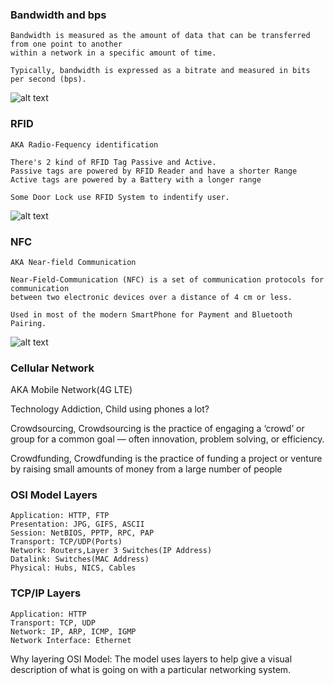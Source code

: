 ### Bandwidth and bps
    
    Bandwidth is measured as the amount of data that can be transferred from one point to another 
    within a network in a specific amount of time.
    
    Typically, bandwidth is expressed as a bitrate and measured in bits per second (bps).
    
    
![alt text](https://www.lifewire.com/thmb/Xn0qPM47NVxQNgw44piMWA1SaG0=/1550x1033/filters:fill(auto,1)/what-is-bandwidth-26258091-957d0a321cbe4b09b05b4b211b7e7e6b.png)

### RFID
    AKA Radio-Fequency identification
    
    There's 2 kind of RFID Tag Passive and Active.
    Passive tags are powered by RFID Reader and have a shorter Range
    Active tags are powered by a Battery with a longer range
    
    Some Door Lock use RFID System to indentify user.
![alt text](https://ae01.alicdn.com/kf/H17b7013e7c34456885ce1422eb844df32/Door-RF-Card-Password-Keyboard-Access-Control-System-Device-Machine-Security-125Khz-RFID-Proximity-Entry-Door.jpg_Q90.jpg_.webp)
    
    

### NFC 
    AKA Near-field Communication
    
    Near-Field-Communication (NFC) is a set of communication protocols for communication 
    between two electronic devices over a distance of 4 cm or less.
    
    Used in most of the modern SmartPhone for Payment and Bluetooth Pairing.
    
![alt text](https://www.konstantinfo.com/blog/wp-content/uploads/2019/07/top-nfc-payment-apps.png)

### Cellular Network

AKA Mobile Network(4G LTE)

Technology Addiction, Child using phones a lot?

Crowdsourcing, Crowdsourcing is the practice of engaging a ‘crowd’ or group for a common goal — often innovation, problem solving, or efficiency.

Crowdfunding, Crowdfunding is the practice of funding a project or venture by raising small amounts of money from a large number of people

### OSI Model Layers
    Application: HTTP, FTP
    Presentation: JPG, GIFS, ASCII
    Session: NetBIOS, PPTP, RPC, PAP
    Transport: TCP/UDP(Ports)
    Network: Routers,Layer 3 Switches(IP Address)
    Datalink: Switches(MAC Address)
    Physical: Hubs, NICS, Cables

### TCP/IP Layers 
    Application: HTTP
    Transport: TCP, UDP
    Network: IP, ARP, ICMP, IGMP
    Network Interface: Ethernet

Why layering OSI Model: The model uses layers to help give a visual description of what is going on with a particular networking system.
